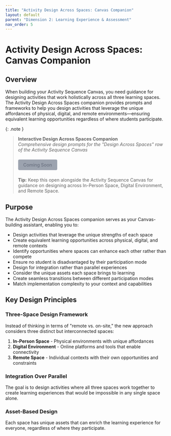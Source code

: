 ```yaml
---
title: "Activity Design Across Spaces: Canvas Companion"
layout: default
parent: "Dimension 2: Learning Experience & Assessment"
nav_order: 5
---
```


# Activity Design Across Spaces: Canvas Companion

## Overview
When building your Activity Sequence Canvas, you need guidance for designing activities that work holistically across all three learning spaces. The Activity Design Across Spaces companion provides prompts and frameworks to help you design activities that leverage the unique affordances of physical, digital, and remote environments—ensuring equivalent learning opportunities regardless of where students participate.

{: .note }
> **Interactive Design Across Spaces Companion**  
> *Comprehensive design prompts for the "Design Across Spaces" row of the Activity Sequence Canvas*
>
> <span style="display: inline-block; background: #9ca3af; color: #6b7280; padding: 8px 16px; text-decoration: none; border-radius: 4px; font-weight: 500; margin: 8px 0; font-size: 14px; cursor: not-allowed;">
> Coming Soon
> </span>
>
> **Tip:** Keep this open alongside the Activity Sequence Canvas for guidance on designing across In-Person Space, Digital Environment, and Remote Space.

## Purpose
The Activity Design Across Spaces companion serves as your Canvas-building assistant, enabling you to:

- Design activities that leverage the unique strengths of each space
- Create equivalent learning opportunities across physical, digital, and remote contexts
- Identify opportunities where spaces can enhance each other rather than compete
- Ensure no student is disadvantaged by their participation mode
- Design for integration rather than parallel experiences
- Consider the unique assets each space brings to learning
- Create seamless transitions between different participation modes
- Match implementation complexity to your context and capabilities

## Key Design Principles

### **Three-Space Design Framework**
Instead of thinking in terms of "remote vs. on-site," the new approach considers three distinct but interconnected spaces:

1. **In-Person Space** - Physical environments with unique affordances
2. **Digital Environment** - Online platforms and tools that enable connectivity
3. **Remote Space** - Individual contexts with their own opportunities and constraints

### **Integration Over Parallel**
The goal is to design activities where all three spaces work together to create learning experiences that would be impossible in any single space alone.

### **Asset-Based Design**
Each space has unique assets that can enrich the learning experience for everyone, regardless of where they participate.

